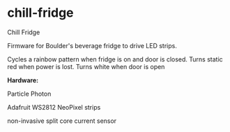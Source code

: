 # chill-fridge
Chill Fridge

Firmware for Boulder's beverage fridge to drive LED strips. 

Cycles a rainbow pattern when fridge is on and door is closed. Turns static red when power is lost. Turns white when door is open

**Hardware:**

Particle Photon

Adafruit WS2812 NeoPixel strips

non-invasive split core current sensor

